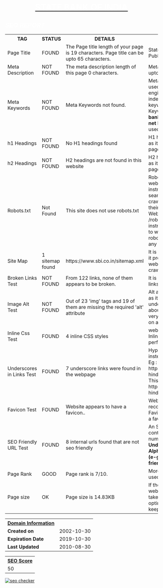 <html>
<style>
body{
background-image: url("http://avante.biz/wp-content/uploads/Green-Wallpaper-Hd/Green-Wallpaper-Hd-007.jpg")}
</style>
<body>
<div align="center">
  <b><u><h1 style="color:white;">STATE BANK OF INDIA</h1></u></b>
</div>
<i><h2 style="color:white;">SEO REPORT</h2></i>
<table>
<tr>
<th><b>TAG</b></th>
<th><b>STATUS</b></th>
<th><b>DETAILS</b></th>
<th><b>SUGGESTIONS</b></th>
</tr>
<tr>
<td>Page Title</td>
<td>FOUND</td>
<td>The Page title length of your page is 19 characters. Page title can be upto 65 characters.</td>
<td> State Bank of India (SBI)- Public Sector Banking.</td>
</tr>
<tr>
<td>Meta Description</td> 
<td>NOT FOUND </td>
<td>The meta description length of this page 0 characters.</td>
<td>Meta Descriptions can be upto 160 characters.</td>
</tr>
<tr>
<td>Meta Keywords</td>
<td>NOT FOUND </td>
<td>Meta Keywords not found.</td> 
<td>Meta Keywords should be used as they help search engines associate the indexed content to the right keywords.<br>
Keywords such as <b> sbi net banking</b>, <b>sbi card</b>, <b>sbi online net banking login</b> can be used.</td> 
</tr>
<tr>
<td> h1 Headings </td>
<td>NOT FOUND </td>
<td>No H1 headings found<br>
</td>
<td> H1 headings should be used as it effects the SEO of your page </td>
</tr>
<tr>
<td> h2 Headings </td>
<td>  NOT FOUND </td>
<td> H2 headings are not found in this website</td>
<td>H2 headings should be used as it effects the SEO of your page </td>
</tr>
<tr>
<td>Robots.txt</td>
<td>Not Found</td>
<td>This site does not use robots.txt</td>
<td>Robots.txt is a text file webmasters create to instruct robots (typically search engine robots) how to crawl and index pages on their website.<br>
Web site owners use the /robots.txt file to give instructions about their site to web robots. It tells the robot that it should not visit any pages on the site.</td>
</tr>
<tr>
<td> Site Map </td>
<td> 1 sitemap found </td>
<td> https://www.sbi.co.in/sitemap.xml </td>
<td>It is good to use a sitemap as it provides a list of pages of a web site accessible to crawlers or users.</td>
</tr>
<tr>
<td>Broken Links Test</td>
<td>NOT FOUND</td>
<td>From 122 links, none of them appears to be broken. </td>
<td>It is good to have no broken links.</td>
</tr>
<tr>
<td>Image Alt Test</td>
<td>NOT FOUND</td>
<td>Out of 23 'img' tags and 19 of them are missing the required 'alt' attribute </td>
<td>Alt attribute should be used as it helps search engines understand what an image is about. Alternate text is also very helpful in case images on a page cannot be found.</td>
</tr>
<tr>
<td>Inline Css Test</td>
<td>FOUND</td>
<td>4 inline CSS styles</td>
<td>website should not have Css Inlines for optimum performance.</td> 
</tr>
<tr>
<td>Underscores in Links Test	</td>
<td>FOUND </td>
<td>7 underscore links were found in the webpage</td>
<td>Hyphens should be used instead of underscores.<br>
Eg : https://www.sbi.co.in//index-hindi_latest.htm <br>
This can be replaced by : <br>
https://www.sbi.co.in//index-hindi-latest.htm</td>
</tr>
<tr>
<td> Favicon Test </td>
<td>FOUND </td>
<td>Website appears to have a favicon..</td>
<td>Webpage can be easily recognized through Favicon.So it is good to have a favicon in you website.</td>
</tr>
<tr>
<td>SEO Friendly URL Test	</td>
<td>FOUND</td>
<td> 8 internal urls found that are not seo friendly</td>
<td>An SEO friendly url must contain only lower alphabets, numbers, slashes(/), dash(-). <br>
<b>Underscores, upercase Alphabets and special chars (e-g: & ? %) are not seo friendly</b>.</td>
</tr>
<tr>
<td>Page Rank</td>
<td>GOOD</td>
<td>	Page rank is 7/10.</td>
<td>More backlinks need to be used to increase PR.</td>
</tr>
<tr>
  <td>Page size</td><td >OK</td><td >Page size is 14.83KB</td><td>If the page size of the webpage is heavy then it will take more time to load. For optimal performance, try to keep page size below 3MB</td>
        </tr>
</table>
<p>
<table>
<tr>
     <th> <u><b>Domain Information</b></u></th>
    </tr>
    <tr>
      <td><b>Created on</b></td><td>2002-10-30</td>
    </tr>
    <tr>
      <td><b>Expiration Date</b></td><td>2019-10-30</td> </tr>
    <tr>
      <td><b>Last Updated</b></td><td>2010-08-30</td>
    </tr>
</table>
<p>
<table Bckground color="lightgreen">
    <tr>
    <th><u><b>SEO Score</b></u></th>
    </tr>
    <tr><td>50</td>
    </tr>
</table>
<a href="http://smallseotools.com/website-seo-score-checker/" target="_blank"><img src="http://smallseotools.com/imgs/badge-bronze-xs.png" alt="seo checker"/></a>
<body/>
<html/>
